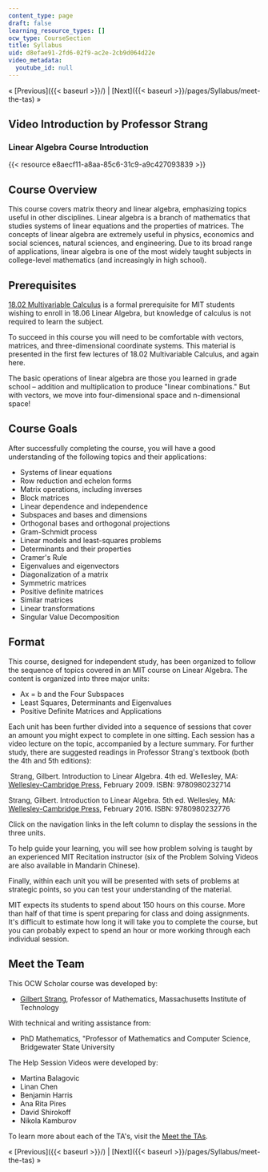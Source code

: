 ```yaml
---
content_type: page
draft: false
learning_resource_types: []
ocw_type: CourseSection
title: Syllabus
uid: d8efae91-2fd6-02f9-ac2e-2cb9d064d22e
video_metadata:
  youtube_id: null
---
```

« \[Previous\]({{< baseurl >}}/) | \[Next\]({{< baseurl >}}/pages/Syllabus/meet-the-tas) »

## Video Introduction by Professor Strang

### Linear Algebra Course Introduction

{{< resource e8aecf11-a8aa-85c6-31c9-a9c427093839 >}}

## Course Overview

This course covers matrix theory and linear algebra, emphasizing topics useful in other disciplines. Linear algebra is a branch of mathematics that studies systems of linear equations and the properties of matrices. The concepts of linear algebra are extremely useful in physics, economics and social sciences, natural sciences, and engineering. Due to its broad range of applications, linear algebra is one of the most widely taught subjects in college-level mathematics (and increasingly in high school).

## Prerequisites

[18.02 Multivariable Calculus](/courses/18-02-multivariable-calculus-fall-2007) is a formal prerequisite for MIT students wishing to enroll in 18.06 Linear Algebra, but knowledge of calculus is not required to learn the subject.

To succeed in this course you will need to be comfortable with vectors, matrices, and three-dimensional coordinate systems. This material is presented in the first few lectures of 18.02 Multivariable Calculus, and again here.

The basic operations of linear algebra are those you learned in grade school – addition and multiplication to produce "linear combinations." But with vectors, we move into four-dimensional space and n-dimensional space!

## Course Goals

After successfully completing the course, you will have a good understanding of the following topics and their applications:

- Systems of linear equations
- Row reduction and echelon forms
- Matrix operations, including inverses
- Block matrices
- Linear dependence and independence
- Subspaces and bases and dimensions
- Orthogonal bases and orthogonal projections
- Gram-Schmidt process
- Linear models and least-squares problems
- Determinants and their properties
- Cramer's Rule
- Eigenvalues and eigenvectors
- Diagonalization of a matrix
- Symmetric matrices
- Positive definite matrices
- Similar matrices
- Linear transformations
- Singular Value Decomposition

## Format

This course, designed for independent study, has been organized to follow the sequence of topics covered in an MIT course on Linear Algebra. The content is organized into three major units:

- Ax = b and the Four Subspaces
- Least Squares, Determinants and Eigenvalues
- Positive Definite Matrices and Applications

Each unit has been further divided into a sequence of sessions that cover an amount you might expect to complete in one sitting. Each session has a video lecture on the topic, accompanied by a lecture summary. For further study, there are suggested readings in Professor Strang's textbook (both the 4th and 5th editions):

 Strang, Gilbert. Introduction to Linear Algebra. 4th ed. Wellesley, MA: [Wellesley-Cambridge Press](http://www.wellesleycambridge.com/), February 2009. ISBN: 9780980232714

Strang, Gilbert. Introduction to Linear Algebra. 5th ed. Wellesley, MA: [Wellesley-Cambridge Press](http://www.wellesleycambridge.com/), February 2016. ISBN: 9780980232776

Click on the navigation links in the left column to display the sessions in the three units.

To help guide your learning, you will see how problem solving is taught by an experienced MIT Recitation instructor (six of the Problem Solving Videos are also available in Mandarin Chinese).

Finally, within each unit you will be presented with sets of problems at strategic points, so you can test your understanding of the material.

MIT expects its students to spend about 150 hours on this course. More than half of that time is spent preparing for class and doing assignments. It's difficult to estimate how long it will take you to complete the course, but you can probably expect to spend an hour or more working through each individual session.

## Meet the Team

This OCW Scholar course was developed by:

- [Gilbert Strang](http://math.mit.edu/~gs/), Professor of Mathematics, Massachusetts Institute of Technology

With technical and writing assistance from:

- PhD Mathematics, "Professor of Mathematics and Computer Science, Bridgewater State University

The Help Session Videos were developed by:

- Martina Balagovic
- Linan Chen
- Benjamin Harris
- Ana Rita Pires
- David Shirokoff
- Nikola Kamburov

To learn more about each of the TA's, visit the [Meet the TAs](https://ocwnext.odl.mit.edu/courses/18-06sc-linear-algebra-fall-2011/pages/syllabus/meet-the-tas/). 

« \[Previous\]({{< baseurl >}}/) | \[Next\]({{< baseurl >}}/pages/Syllabus/meet-the-tas) »